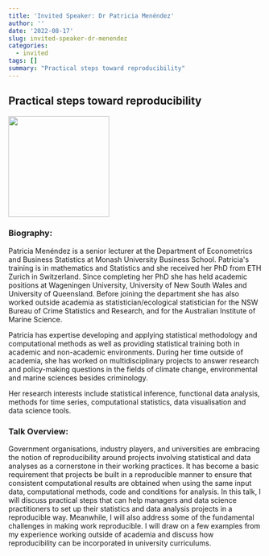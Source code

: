 ```yaml
---
title: 'Invited Speaker: Dr Patricia Menéndez'
author: ''
date: '2022-08-17'
slug: invited-speaker-dr-menendez
categories:
  - invited
tags: []
summary: "Practical steps toward reproducibility"
---
```


## Practical steps toward reproducibility

<img src="/img/speakers/patricia.jpg" width="200px"/>


### Biography:


Patricia Menéndez is a senior lecturer at the Department of Econometrics and Business Statistics at Monash University Business School.
Patricia's training is in mathematics and Statistics and she received her PhD from ETH Zurich in Switzerland. Since completing her PhD she has held academic positions at Wageningen University, University of New South Wales and University of Queensland. Before joining the department she has also worked outside academia as statistician/ecological statistician for the NSW Bureau of Crime Statistics and Research, and for the Australian Institute of Marine Science. 

Patricia has expertise developing and applying statistical methodology and computational methods as well as providing statistical training both in academic and non-academic environments. During her time outside of academia, she has  worked on multidisciplinary projects to answer research and policy-making questions in the fields of climate change, environmental and marine sciences besides criminology.  

Her research interests include statistical inference, functional data analysis, methods for time series, computational statistics, data visualisation and data science tools.

### Talk Overview:

Government organisations, industry players, and universities are embracing the notion of reproducibility around projects involving statistical and data analyses as a cornerstone in their working practices. It has become a basic requirement that projects be built in a reproducible manner to ensure that consistent computational results are obtained when using the same input data, computational methods, code and conditions for analysis. In this talk, I will discuss practical steps that can help managers and data science practitioners to set up their statistics and data analysis projects in a reproducible way. Meanwhile, I will also address some of the fundamental challenges in making work reproducible. I will draw on a few examples from my experience working outside of academia and discuss how reproducibility can be incorporated in university curriculums.

